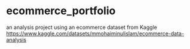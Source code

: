# ecommerce_portfolio
an analysis project using an ecommerce dataset from Kaggle https://www.kaggle.com/datasets/mmohaiminulislam/ecommerce-data-analysis
